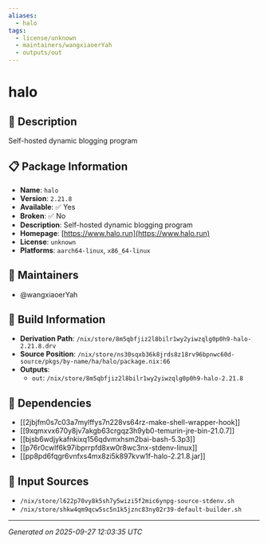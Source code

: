 ```yaml
---
aliases:
  - halo
tags:
  - license/unknown
  - maintainers/wangxiaoerYah
  - outputs/out
---
```


# halo

## 📝 Description

Self-hosted dynamic blogging program

## 📋 Package Information

- **Name**: `halo`
- **Version**: `2.21.8`
- **Available**: ✅ Yes
- **Broken**: ✅ No
- **Description**: Self-hosted dynamic blogging program
- **Homepage**: [https://www.halo.run](https://www.halo.run)
- **License**: `unknown`
- **Platforms**: `aarch64-linux`, `x86_64-linux`
## 👥 Maintainers

- @wangxiaoerYah


## 🔧 Build Information

- **Derivation Path**: `/nix/store/8m5qbfjiz2l8bilr1wy2yiwzqlg0p0h9-halo-2.21.8.drv`
- **Source Position**: `/nix/store/ns30sqxb36k8jrds8z18rv96bpnwc60d-source/pkgs/by-name/ha/halo/package.nix:66`
- **Outputs**:
  - `out`:  `/nix/store/8m5qbfjiz2l8bilr1wy2yiwzqlg0p0h9-halo-2.21.8`

## 🔗 Dependencies

- [[2jbjfm0s7c03a7mylffys7n228vs64rz-make-shell-wrapper-hook]]
- [[9xqmxvx670y8jv7akgb63crgqz3h9yb0-temurin-jre-bin-21.0.7]]
- [[bjsb6wdjykafnkixq156qdvmxhsm2bai-bash-5.3p3]]
- [[p76r0cwlf6k97ibprrpfd8xw0r8wc3nx-stdenv-linux]]
- [[pp8pd6fqgr6vnfxs4mx8zi5k897kvw1f-halo-2.21.8.jar]]

## 📁 Input Sources

- `/nix/store/l622p70vy8k5sh7y5wizi5f2mic6ynpg-source-stdenv.sh`
- `/nix/store/shkw4qm9qcw5sc5n1k5jznc83ny02r39-default-builder.sh`

---
*Generated on 2025-09-27 12:03:35 UTC*
